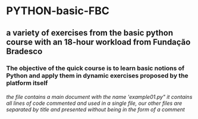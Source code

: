 #  PYTHON-basic-FBC 
<h2> a variety of exercises from the basic python course with an 18-hour workload from Fundação Bradesco </h2>

<h3> The objective of the quick course is to learn basic notions of Python and apply them in dynamic exercises proposed by the platform itself </h3>


<h6> the file contains a main document with the name 'example01.py" it contains all lines of code commented and used in a single file, our other files are separated by title and presented without being in the form of a comment </h6>
